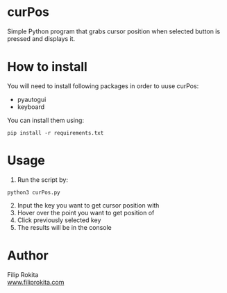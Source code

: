 # curPos
Simple Python program that grabs cursor position when selected button is pressed and displays it.

# How to install
You will need to install following packages in order to uuse curPos:
* pyautogui
* keyboard

You can install them using:
```
pip install -r requirements.txt
```

# Usage
1. Run the script by:
```
python3 curPos.py
```
2. Input the key you want to get cursor position with
3. Hover over the point you want to get position of
4. Click previously selected key
5. The results will be in the console

# Author
Filip Rokita<br/>
www.filiprokita.com